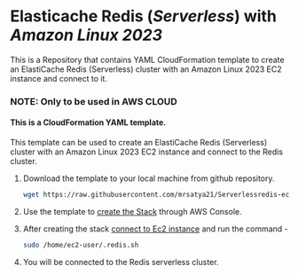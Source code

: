 # Elasticache Redis (*Serverless*) with *Amazon Linux 2023*
This is a Repository that contains YAML CloudFormation template to create an ElastiCache Redis (Serverless) cluster with an Amazon Linux 2023 EC2 instance and connect to it. 

### NOTE: Only to be used in AWS CLOUD

#### This is a CloudFormation YAML template. 

This template can be used to create an ElastiCache Redis (Serverless) cluster with an Amazon Linux 2023 EC2 instance and connect to the Redis cluster.

1. Download the template to your local machine from github repository.

    ```sh
    wget https://raw.githubusercontent.com/mrsatya21/Serverlessredis-ec2/main/serverless-redis-ec2.yaml
    ```
2. Use the template to [create the Stack](https://docs.aws.amazon.com/AWSCloudFormation/latest/UserGuide/cfn-console-create-stack.html) through AWS Console. 

3. After creating the stack [connect to Ec2 instance](https://docs.aws.amazon.com/AWSEC2/latest/UserGuide/connect-linux-inst-ssh.html#connect-linux-inst-sshClient) and run the command -
    ```sh 
    sudo /home/ec2-user/.redis.sh
    ```

4. You will be connected to the Redis serverless cluster.